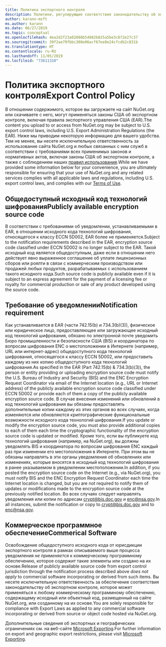 ```yaml
---
title: Политика экспортного контроля
description: Политики, регулирующие соответствие законодательству об экспортном контроле
author: karann-msft
ms.author: karann
ms.date: 06/27/2019
ms.topic: conceptual
ms.openlocfilehash: 4ea2d2f23a02088b54982b825a5be3c872e27c37
ms.sourcegitcommit: 39f2ae79fbbc308e06acf67ee8e24cfcdb2c831b
ms.translationtype: HT
ms.contentlocale: ru-RU
ms.lasthandoff: 11/05/2019
ms.locfileid: "73611310"
---
```

# <a name="export-control-policy"></a><span data-ttu-id="fdea4-103">Политика экспортного контроля</span><span class="sxs-lookup"><span data-stu-id="fdea4-103">Export Control Policy</span></span>

<span data-ttu-id="fdea4-104">В отношении содержимого, которое вы загружаете на сайт NuGet.org или скачиваете с него, могут применяться законы США об экспортном контроле, включая правила экспортного управления США (EAR).</span><span class="sxs-lookup"><span data-stu-id="fdea4-104">The content you upload to or access from NuGet.org may be subject to U.S. export control laws, including U.S. Export Administration Regulations (the EAR).</span></span>  <span data-ttu-id="fdea4-105">Ниже мы приводим некоторую информацию для вашего удобства. Тем не менее, вы несете исключительную ответственность за использование сайта NuGet.org и любых связанных с ним служб в соответствии с требованиями всех применимых законов и нормативных актов, включая законы США об экспортном контроле, а также с соблюдением наших [правил использования](https://www.nuget.org/policies/Terms).</span><span class="sxs-lookup"><span data-stu-id="fdea4-105">While we have provided some information below for your convenience, you are ultimately responsible for ensuring that your use of NuGet.org and any related services complies with all applicable laws and regulations, including U.S. export control laws, and complies with our [Terms of Use](https://www.nuget.org/policies/Terms).</span></span>

## <a name="publicly-available-encryption-source-code"></a><span data-ttu-id="fdea4-106">Общедоступный исходный код технологий шифрования</span><span class="sxs-lookup"><span data-stu-id="fdea4-106">Publicly available encryption source code</span></span>

<span data-ttu-id="fdea4-107">В соответствии с требованиями об уведомлении, устанавливаемыми в EAR, в отношении исходного кода технологий шифрования, относящегося к классу ECCN 5D002, EAR более не применяется.</span><span class="sxs-lookup"><span data-stu-id="fdea4-107">Subject to the notification requirements described in the EAR, encryption source code classified under ECCN 5D002 is no longer subject to the EAR.</span></span>  <span data-ttu-id="fdea4-108">Такой исходный код является общедоступным, даже если в отношении него действует явно выраженное соглашение об уплате лицензионных сборов или роялти в связи с коммерческим производством или продажей любых продуктов, разрабатываемых с использованием такого исходного кода.</span><span class="sxs-lookup"><span data-stu-id="fdea4-108">Such source code is publicly available even if it is subject to an express agreement for the payment of a licensing fee or royalty for commercial production or sale of any product developed using the source code.</span></span>

## <a name="notification-requirement"></a><span data-ttu-id="fdea4-109">Требование об уведомлении</span><span class="sxs-lookup"><span data-stu-id="fdea4-109">Notification requirement</span></span>

<span data-ttu-id="fdea4-110">Как устанавливается в EAR (части 742.15(b) и 734.3(b)(3)), физическое или юридическое лицо, предоставляющее или загружающее исходный код технологий шифрования, обязано по электронной почте уведомить Бюро промышленности и безопасности США (BIS) и координатора по вопросам шифрования ENC о местоположении в Интернете (например, URL или интернет-адрес) общедоступного кода технологий шифрования, относящегося к классу ECCN 5D002, или предоставить каждому из них копию общедоступного кода технологий шифрования.</span><span class="sxs-lookup"><span data-stu-id="fdea4-110">As specified in the EAR (Part 742.15(b) & 734.3(b)(3)), the person or entity providing or uploading encryption source code must notify the U.S. Bureau of Industry and Security (BIS) and the ENC Encryption Request Coordinator via email of the Internet location (e.g., URL or Internet address) of the publicly available encryption source code classified under ECCN 5D002 or provide each of them a copy of the publicly available encryption source code.</span></span> <span data-ttu-id="fdea4-111">В случае внесения изменений или обновлений в код технологий шифрования вы обязаны предоставлять дополнительные копии каждому из этих органов во всех случаях, когда изменяются или обновляются криптографические функциональные возможности исходного кода технологий шифрования.</span><span class="sxs-lookup"><span data-stu-id="fdea4-111">If you update or modify the encryption source code, you must also provide additional copies to each of them each time the cryptographic functionality of the encryption source code is updated or modified.</span></span> <span data-ttu-id="fdea4-112">Кроме того, если вы публикуете код технологий шифрования (например, на NuGet.org), вы должны уведомлять BIS и координатора по вопросам шифрования ENC каждый раз при изменении его местоположения в Интернете. При этом вы не обязаны направлять в эти органы уведомления об обновлениях или изменениях, которые вносятся в исходный код технологий шифрования в ранее указываемом в уведомлении местоположении.</span><span class="sxs-lookup"><span data-stu-id="fdea4-112">In addition, if you posted the encryption source code on the Internet (e.g., via NuGet.org), you must notify BIS and the ENC Encryption Request Coordinator each time the Internet location is changed, but you are not required to notify them of updates or modifications made to the encryption source code at the previously notified location.</span></span> <span data-ttu-id="fdea4-113">Во всех случаях следует направлять уведомления или копии по адресам crypt@bis.doc.gov и enc@nsa.gov.</span><span class="sxs-lookup"><span data-stu-id="fdea4-113">In all instances, submit the notification or copy to crypt@bis.doc.gov and to enc@nsa.gov.</span></span>

## <a name="commerical-software"></a><span data-ttu-id="fdea4-114">Коммерческое программное обеспечение</span><span class="sxs-lookup"><span data-stu-id="fdea4-114">Commerical Software</span></span>

<span data-ttu-id="fdea4-115">Освобождение общедоступного исходного кода от юрисдикции экспортного контроля в рамках описываемого выше процесса уведомления *не применяется* к коммерческому программному обеспечению, которое содержит такие элементы или создано на их основе.</span><span class="sxs-lookup"><span data-stu-id="fdea4-115">Release of publicly available source code from export control jurisdiction through the notification process described above *does not apply* to commercial software incorporating or derived from such items.</span></span>  <span data-ttu-id="fdea4-116">Вы несете исключительную ответственность за обеспечение соответствия законодательству об экспортном контроле, которое может применяться к любому коммерческому программному обеспечению, содержащему исходный или объектный код, размещенный на сайте NuGet.org, или созданному на их основе.</span><span class="sxs-lookup"><span data-stu-id="fdea4-116">You are solely responsible for compliance with Export Laws as applied to any commercial software incorporating or derived from source or object code hosted via NuGet.org.</span></span>

<span data-ttu-id="fdea4-117">Дополнительные сведения об экспортных и географических ограничениях см. на веб-сайте [Microsoft Exporting](https://www.microsoft.com/exporting).</span><span class="sxs-lookup"><span data-stu-id="fdea4-117">For further information on export and geographic export restrictions, please visit [Microsoft Exporting](https://www.microsoft.com/exporting).</span></span>
